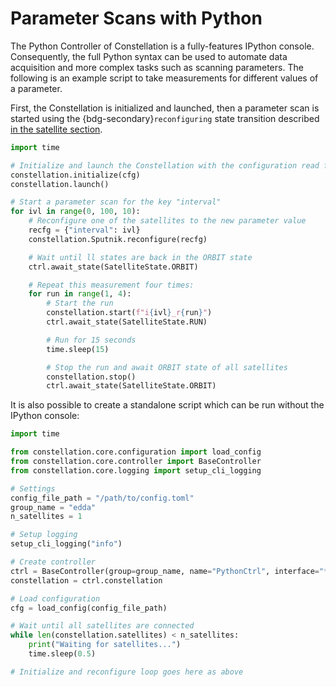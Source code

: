 # Parameter Scans with Python

The Python Controller of Constellation is a fully-features IPython console.
Consequently, the full Python syntax can be used to automate data acquisition and more complex tasks such as scanning
parameters. The following is an example script to take measurements for different values of a parameter.

First, the Constellation is initialized and launched, then a parameter scan is started using the
{bdg-secondary}`reconfiguring` state transition described
[in the satellite section](../concepts/satellite.md#changing-states-transitions).

```python
import time

# Initialize and launch the Constellation with the configuration read from a file
constellation.initialize(cfg)
constellation.launch()

# Start a parameter scan for the key "interval"
for ivl in range(0, 100, 10):
    # Reconfigure one of the satellites to the new parameter value
    recfg = {"interval": ivl}
    constellation.Sputnik.reconfigure(recfg)

    # Wait until ll states are back in the ORBIT state
    ctrl.await_state(SatelliteState.ORBIT)

    # Repeat this measurement four times:
    for run in range(1, 4):
        # Start the run
        constellation.start(f"i{ivl}_r{run}")
        ctrl.await_state(SatelliteState.RUN)

        # Run for 15 seconds
        time.sleep(15)

        # Stop the run and await ORBIT state of all satellites
        constellation.stop()
        ctrl.await_state(SatelliteState.ORBIT)
```

It is also possible to create a standalone script which can be run without the IPython console:

```python
import time

from constellation.core.configuration import load_config
from constellation.core.controller import BaseController
from constellation.core.logging import setup_cli_logging

# Settings
config_file_path = "/path/to/config.toml"
group_name = "edda"
n_satellites = 1

# Setup logging
setup_cli_logging("info")

# Create controller
ctrl = BaseController(group=group_name, name="PythonCtrl", interface="*")
constellation = ctrl.constellation

# Load configuration
cfg = load_config(config_file_path)

# Wait until all satellites are connected
while len(constellation.satellites) < n_satellites:
    print("Waiting for satellites...")
    time.sleep(0.5)

# Initialize and reconfigure loop goes here as above
```
